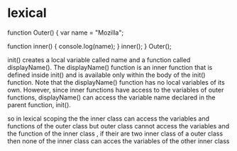 # lexical
function Outer() {
  var name = "Mozilla"; 

  function inner() {
    console.log(name);
  }
  inner();
}
Outer();

init() creates a local variable called name and a function called displayName(). The displayName() function is an inner function that is defined inside init() and is available only within the body of the init() function. Note that the displayName() function has no local variables of its own. However, since inner functions have access to the variables of outer functions, displayName() can access the variable name declared in the parent function, init().

so in lexical scoping the the inner class can access the variables and functions of the outer class but outer class cannot access the variables and the function of the inner class , if their are two inner class of a outer class then none of the inner class can acces the variables of the other inner class





